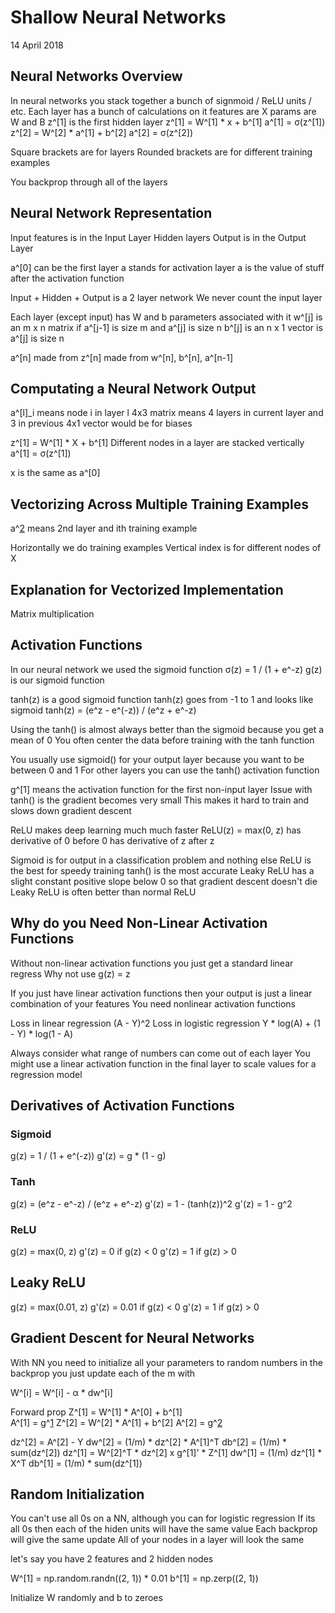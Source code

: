 # Shallow Neural Networks
14 April 2018

## Neural Networks Overview
In neural networks you stack together a bunch of signmoid / ReLU units / etc.
Each layer has a bunch of calculations on it 
features are X
params are W and B
z^[1] is the first hidden layer
z^[1] = W^[1] * x + b^[1]
a^[1] = σ(z^[1])
z^[2] = W^[2] * a^[1] + b^[2]
a^[2] = σ(z^[2])

Square brackets are for layers
Rounded brackets are for different training examples

You backprop through all of the layers

## Neural Network Representation
Input features is in the Input Layer
Hidden layers
Output is in the Output Layer

a^[0] can be the first layer
a stands for activation layer
a is the value of stuff after the activation function

Input + Hidden + Output is a 2 layer network
We never count the input layer

Each layer (except input) has W and b parameters associated with it
w^[j] is an m x n matrix if a^[j-1] is size m and a^[j] is size n
b^[j] is an n x 1 vector is a^[j] is size n

a^[n] made from z^[n] made from w^[n], b^[n], a^[n-1]

## Computating a Neural Network Output
a^[l]_i means node i in layer l
4x3 matrix means 4 layers in current layer and 3 in previous
4x1 vector would be for biases

z^[1] = W^[1] * X + b^[1]
Different nodes in a layer are stacked vertically
a^[1] = σ(z^[1])

x is the same as a^[0]

## Vectorizing Across Multiple Training Examples
a^[2](i) means 2nd layer and ith training example

Horizontally we do training examples
Vertical index is for different nodes of X

## Explanation for Vectorized Implementation
Matrix multiplication

## Activation Functions
In our neural network we used the sigmoid function
σ(z) = 1 / (1 + e^-z)
g(z) is our sigmoid function

tanh(z) is a good sigmoid function
tanh(z) goes from -1 to 1 and looks like sigmoid
tanh(z) = (e^z - e^(-z)) / (e^z + e^-z)

Using the tanh() is almost always better than the sigmoid because you get a mean of 0 
You often center the data before training with the tanh function

You usually use sigmoid() for your output layer because you want to be between 0 and 1
For other layers you can use the tanh() activation function

g^[1] means the activation function for the first non-input layer
Issue with tanh() is the gradient becomes very small
This makes it hard to train and slows down gradient descent

ReLU makes deep learning much much faster
ReLU(z) = max(0, z)
has derivative of 0 before 0
has derivative of z after z

Sigmoid is for output in a classification problem and nothing else
ReLU is the best for speedy training 
tanh() is the most accurate
Leaky ReLU has a slight constant positive slope below 0 so that gradient descent doesn't die
Leaky ReLU is often better than normal ReLU

## Why do you Need Non-Linear Activation Functions
Without non-linear activation functions you just get a standard linear regress
Why not use g(z) = z

If you just have linear activation functions then your output is just a linear combination of your features
You need nonlinear activation functions

Loss in linear regression (A - Y)^2
Loss in logistic regression Y * log(A) + (1 - Y) * log(1 - A)

Always consider what range of numbers can come out of each layer
You might use a linear activation function in the final layer to scale values for a regression model

## Derivatives of Activation Functions

### Sigmoid
g(z) = 1 / (1 + e^(-z))
g'(z) = g * (1 - g)

### Tanh
g(z) = (e^z - e^-z) / (e^z + e^-z)
g'(z) = 1 - (tanh(z))^2
g'(z) = 1 - g^2

### ReLU
g(z) = max(0, z)
g'(z) = 0 if g(z) < 0
g'(z) = 1 if g(z) > 0

## Leaky ReLU
g(z) = max(0.01, z)
g'(z) = 0.01 if g(z) < 0
g'(z) = 1 if g(z) > 0

## Gradient Descent for Neural Networks
With NN you need to initialize all your parameters to random numbers
in the backprop you just update each of the m with 

W^[i] = W^[i] - α * dw^[i]

Forward prop
Z^[1] = W^[1] * A^[0] + b^[1]       
A^[1] = g^[1](Z^[1])
Z^[2] = W^[2] * A^[1] + b^[2]
A^[2] = g^[2](Z^[2])

dz^[2] = A^[2] - Y
dw^[2] = (1/m) * dz^[2] * A^[1]^T
db^[2] = (1/m) * sum(dz^[2])
dz^[1] = W^[2]^T * dz^[2] x g^[1]' * Z^[1]
dw^[1] = (1/m) dz^[1] * X^T
db^[1] = (1/m) * sum(dz^[1])

## Random Initialization
You can't use all 0s on a NN, although you can for logistic regression
If its all 0s then each of the hiden units will have the same value
Each backprop will give the same update
All of your nodes in a layer will look the same

let's say you have 2 features and 2 hidden nodes

W^[1] = np.random.randn((2, 1)) * 0.01
b^[1] = np.zerp((2, 1))

Initialize W randomly and b to zeroes

